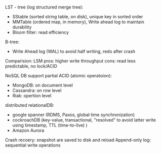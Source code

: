 LST - tree (log structured merge tree):
- SStable (sorted string table, on disk), unique key in sorted order
- MMTable (ordered map, in memory), Write ahead log to maintain durability
- Bloom filter: read efficiency

B-tree:
- Write Ahead log (WAL) to avoid half writing, redo after crash


Comparision:
LSM
pros: higher write throughput
cons: read less predictable, no lock/ACID

NoSQL DB support partial ACID (atomic operatoion):
- MongoDB:  on document level
- Cassandra: on row level
- Riak: opertion level

distributed relationalDB:
- google spanner (RDMS, Paxos, global time synchronization)
- cockroachDB (key-value, transactional, "resolved" to avoid latter write using timestamp, TTL (time-to-live) )
- Amazon Aurora


Crash recoery: snapshot are saved to disk and reload
Append-only log:  sequential write operations
